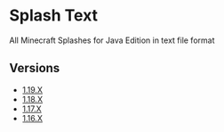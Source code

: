 # Splash Text

All Minecraft Splashes for Java Edition in text file format

## Versions

- [1.19.X](1.19/)
- [1.18.X](1.18/)
- [1.17.X](1.17/)
- [1.16.X](1.16/)
